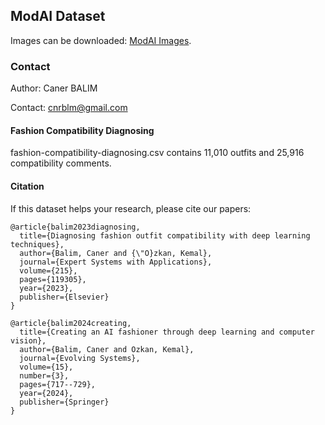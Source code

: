## ModAI Dataset

Images can be downloaded: [ModAI Images](https://drive.google.com/drive/u/0/folders/1eEZjt2c2MhIatjYyoJ4PV6hnT5G04gNx).


### Contact
Author: Caner BALIM

Contact: cnrblm@gmail.com


#### Fashion Compatibility Diagnosing

fashion-compatibility-diagnosing.csv contains 11,010 outfits and 25,916 compatibility comments.


#### Citation
If this dataset helps your research, please cite our papers:

    @article{balim2023diagnosing,
      title={Diagnosing fashion outfit compatibility with deep learning techniques},
      author={Balim, Caner and {\"O}zkan, Kemal},
      journal={Expert Systems with Applications},
      volume={215},
      pages={119305},
      year={2023},
      publisher={Elsevier}
    }

    @article{balim2024creating,
      title={Creating an AI fashioner through deep learning and computer vision},
      author={Balim, Caner and Ozkan, Kemal},
      journal={Evolving Systems},
      volume={15},
      number={3},
      pages={717--729},
      year={2024},
      publisher={Springer}
    }
